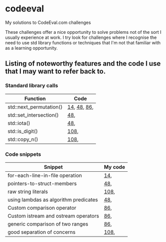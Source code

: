 # codeeval
My solutions to CodeEval.com challenges

These challenges offer a nice opportunity to solve problems not of the sort I usually experience at work. I try look for challenges where I recognise the need to use std library functions or techniques that I'm not that familiar with as a learning opportunity. 


## Listing of noteworthy features and the code I use that I may want to refer back to.

### Standard library calls

| Function                | Code
|-------------------------|------
| std::next_permutation() | [14](14-permutations/main.cpp), [48](48-discounts/main.cpp), [86](86-poker/main.cpp), 
| std::set_intersection() | [48](48-discounts/main.cpp),
| std::iota() | [48](48-discounts/main.cpp),
| std::is_digit() | [108](108-terminal/main.cpp), 
| std::copy_n() | [108](108-terminal/main.cpp), 

### Code snippets

| Snippet                               | My code
|---------------------------------------|--------
| for-each-line-in-file operation  | [14](14-permutations/main.cpp), 
| pointers-to-struct-members  | [48](48-discounts/main.cpp),
| raw string literals  | [108](108-terminal/main.cpp), 
| using lambdas as algorithm predicates  | [48](48-discounts/main.cpp),
| Custom comparison operator  | [86](86-poker/main.cpp), 
| Custom istream and ostream operators  | [86](86-poker/main.cpp), 
| generic comparison of two ranges  | [86](86-poker/main.cpp), 
| good separation of concerns  | [108](108-terminal/main.cpp), 
